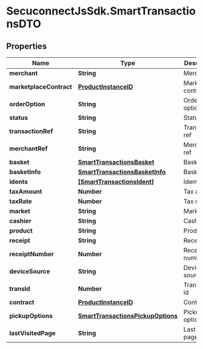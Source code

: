 # SecuconnectJsSdk.SmartTransactionsDTO

## Properties
Name | Type | Description | Notes
------------ | ------------- | ------------- | -------------
**merchant** | **String** | Merchant | [optional] 
**marketplaceContract** | [**ProductInstanceID**](ProductInstanceID.md) | Marketplace contract | [optional] 
**orderOption** | **String** | Order option | [optional] 
**status** | **String** | Status | [optional] 
**transactionRef** | **String** | Transaction ref | [optional] 
**merchantRef** | **String** | Merchant ref | [optional] 
**basket** | [**SmartTransactionsBasket**](SmartTransactionsBasket.md) | Basket | [optional] 
**basketInfo** | [**SmartTransactionsBasketInfo**](SmartTransactionsBasketInfo.md) | Basket info | [optional] 
**idents** | [**[SmartTransactionsIdent]**](SmartTransactionsIdent.md) | Idents | [optional] 
**taxAmount** | **Number** | Tax amount | [optional] 
**taxRate** | **Number** | Tax rate | [optional] 
**market** | **String** | Market | [optional] 
**cashier** | **String** | Cashier | [optional] 
**product** | **String** | Product | [optional] 
**receipt** | **String** | Receipt | [optional] 
**receiptNumber** | **Number** | Receipt number | [optional] 
**deviceSource** | **String** | Device source | [optional] 
**transId** | **Number** | Transaction id | [optional] 
**contract** | [**ProductInstanceID**](ProductInstanceID.md) | Contract | [optional] 
**pickupOptions** | [**SmartTransactionsPickupOptions**](SmartTransactionsPickupOptions.md) | Pickup options | [optional] 
**lastVisitedPage** | **String** | Last visited page | [optional] 



